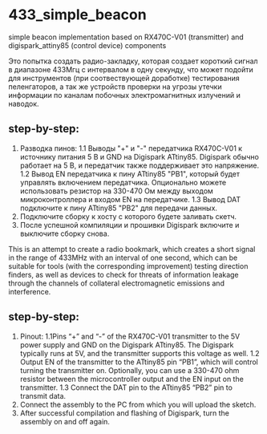 # 433_simple_beacon
simple beacon implementation based on RX470C-V01 (transmitter) and digispark_attiny85 (control device) components

Это попытка создать радио-закладку, которая создает короткий сигнал в диапазоне 433Мгц с интервалом в одну секунду, что может подойти для инструментов (при соотвествующей доработке) тестирования пеленгаторов, а так же устройств проверки на угрозы утечки информации по каналам побочных электромагнитных излучений и наводок.

## step-by-step:
1. Разводка пинов:
1.1 Выводы "+" и "-" передатчика RX470C-V01 к источнику питания 5 В и GND на Digispark ATtiny85. Digispark обычно работает на 5 В, и передатчик также поддерживает это напряжение.
1.2 Вывод EN передатчика к пину ATtiny85 "PB1", который будет управлять включением передатчика. Опционально можете использовать резистор на 330-470 Ом между выходом микроконтроллера и входом EN на передатчике.
1.3 Вывод DAT подключите к пину ATtiny85 "PB2" для передачи данных.
2. Подключите сборку к хосту с которого будете заливать скетч.
3. После успешной компиляции и прошивки Digispark  включите и выключите сборку снова.


This is an attempt to create a radio bookmark, which creates a short signal in the range of 433MHz with an interval of one second, which can be suitable for tools (with the corresponding improvement) testing direction finders, as well as devices to check for threats of information leakage through the channels of collateral electromagnetic emissions and interference.

## step-by-step:
1. Pinout:
1.1Pins “+” and “-” of the RX470C-V01 transmitter to the 5V power supply and GND on the Digispark ATtiny85. The Digispark typically runs at 5V, and the transmitter supports this voltage as well.
1.2 Output EN of the transmitter to the ATtiny85 pin “PB1”, which will control turning the transmitter on. Optionally, you can use a 330-470 ohm resistor between the microcontroller output and the EN input on the transmitter.
1.3 Connect the DAT pin to the ATtiny85 “PB2” pin to transmit data.
2. Connect the assembly to the PC from which you will upload the sketch.
3. After successful compilation and flashing of Digispark, turn the assembly on and off again.
